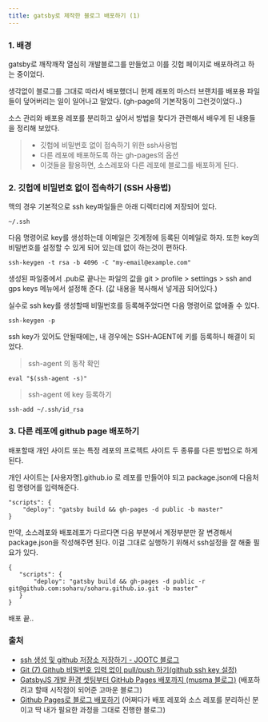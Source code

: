 ```yaml
---
title: gatsby로 제작한 블로그 배포하기 (1) 
---
```


### 1. 배경 

gatsby로 깨작깨작 열심히 개발블로그를 만들었고 
이를 깃헙 페이지로 배포하려고 하는 중이었다. 

생각없이 블로그를 그대로 따라서 배포했더니 
현제 래포의 마스터 브랜치를 배포용 파일들이 덮어버리는 일이 일어나고 말았다. 
(gh-page의 기본작동이 그런것이었다..)

소스 관리와 배포용 레포를 분리하고 싶어서 방법을 찾다가 관련해서 
배우게 된 내용들을 정리해 보았다. 

> - 깃헙에 비밀번호 없이 접속하기 위한 ssh사용법
> - 다른 레포에 배포하도록 하는 gh-pages의 옵션 
> - 이것들을 활용하면, 소스레포와 다른 레포에 블로그를 배포하게 된다. 

### 2. 깃헙에 비밀번호 없이 접속하기 (SSH 사용법)

맥의 경우 기본적으로 ssh key파일들은 아래 디렉터리에 저장되어 있다. 

```shell
~/.ssh
```
  
다음 명령어로 key를 생성하는데 이메일은 깃계정에 등록된 이메일로 하자.
또한 key의 비밀번호를 설정할 수 있게 되어 있는데 없이 하는것이 편하다.  

```shell
ssh-keygen -t rsa -b 4096 -C "my-email@example.com"
```   

생성된 파일중에서 .pub로 끝나는 파일의 값을 git > profile > settings > ssh and gps keys 메뉴에서 설정해 준다. 
(값 내용을 복사해서 넣게끔 되어있다.)
 

실수로 ssh key를 생성할때 비밀번호를 등록해주었다면 다음 명령어로 없애줄 수 있다.

```shell
ssh-keygen -p
```

ssh key가 있어도 안될때에는, 
내 경우에는 SSH-AGENT에 키를 등록하니 해결이 되었다. 
  
> ssh-agent 의 동작 확인
```shell
eval "$(ssh-agent -s)"
```

>  ssh-agent 에 key 등록하기 
```shell
ssh-add ~/.ssh/id_rsa
```
 
### 3. 다른 레포에 github page 배포하기 

배포할때 개인 사이트 또는 특정 레포의 프로젝트 사이트 두 종류를 다른 방법으로 하게 된다. 

개인 사이트는 [사용자명].github.io 로 레포를 만들어야 되고 package.json에 다음처럼 명령어를 입력해준다. 

```shell
"scripts": { 
    "deploy": "gatsby build && gh-pages -d public -b master"
}
```

만약, 소스레포와 배포레포가 다르다면 다음 부분에서 계정부분만 잘 변경해서 
package.json을 작성해주면 된다. 이걸 그대로 실행하기 위해서 ssh설정을 잘 해줄 필요가 있다. 

 ```shell
{
    "scripts": {
        "deploy": "gatsby build && gh-pages -d public -r git@github.com:soharu/soharu.github.io.git -b master"
    }
}
```

배포 끝..

### 출처

- [ssh 생성 및 github 저장소 저장하기 - JOOTC 블로그 ](https://jootc.com/p/201905122827)
- [Git (7) Github 비밀번호 입력 없이 pull/push 하기(github ssh key 설정)](https://goddaehee.tistory.com/254)
- [GatsbyJS 개발 환경 셋팅부터 GitHub Pages 배포까지 (musma 블로그)](https://musma.github.io/2019/08/09/gatsby-js.html)
(배포하려고 할때 시작점이 되어준 고마운 블로그)
- [Github Pages로 블로그 배포하기](https://soharu.github.io/posts/2019-09-18-Deploying-to-GitHub-Pages/)
(어쩌다가 배포 레포와 소스 레포를 분리하신 분이고 딱 내가 필요한 과정을 그대로 진행한 블로그)
